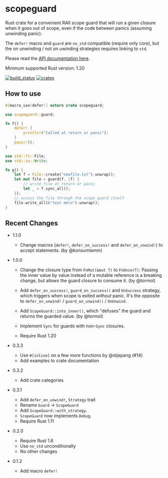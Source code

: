 # scopeguard

Rust crate for a convenient RAII scope guard that will run a given closure when
it goes out of scope, even if the code between panics (assuming unwinding panic).

The `defer!` macro and `guard` are `no_std` compatible (require only core),
but the on unwinding / not on uwinding strategies requires linking to `std`.

Please read the [API documentation here](https://docs.rs/scopeguard/).

Minimum supported Rust version: 1.20

[![build_status](https://travis-ci.org/bluss/scopeguard.svg)](https://travis-ci.org/bluss/scopeguard)
[![crates](https://img.shields.io/crates/v/scopeguard.svg)](https://crates.io/crates/scopeguard)

## How to use

```rs
#[macro_use(defer)] extern crate scopeguard;

use scopeguard::guard;

fn f() {
    defer! {
        println!("Called at return or panic");
    }
    panic!();
}

use std::fs::File;
use std::io::Write;

fn g() {
    let f = File::create("newfile.txt").unwrap();
    let mut file = guard(f, |f| {
        // write file at return or panic
        let _ = f.sync_all();
    });
    // access the file through the scope guard itself
    file.write_all(b"test me\n").unwrap();
}
```

## Recent Changes

- 1.1.0

  - Change macros (`defer!`, `defer_on_success!` and `defer_on_unwind!`)
    to accept statements. (by @konsumlamm)

- 1.0.0

  - Change the closure type from `FnMut(&mut T)` to `FnOnce(T)`:
    Passing the inner value by value instead of a mutable reference is a
    breaking change, but allows the guard closure to consume it. (by @tormol)

  - Add `defer_on_success!`, `guard_on_success()` and `OnSuccess`
    strategy, which triggers when scope is exited *without* panic. It's the
    opposite to `defer_on_unwind!` / `guard_on_unwind()` / `OnUnwind`.

  - Add `ScopeGuard::into_inner()`, which "defuses" the guard and returns the
    guarded value. (by @tormol)

  - Implement `Sync` for guards with non-`Sync` closures.

  - Require Rust 1.20

- 0.3.3

  - Use `#[inline]` on a few more functions by @stjepang (#14)
  - Add examples to crate documentation

- 0.3.2

  - Add crate categories

- 0.3.1

  - Add `defer_on_unwind!`, `Strategy` trait
  - Rename `Guard` → `ScopeGuard`
  - Add `ScopeGuard::with_strategy`.
  - `ScopeGuard` now implements `Debug`.
  - Require Rust 1.11

- 0.2.0

  - Require Rust 1.6
  - Use `no_std` unconditionally
  - No other changes

- 0.1.2

  - Add macro `defer!`
